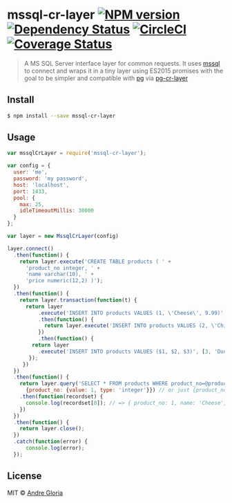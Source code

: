 # mssql-cr-layer [![NPM version][npm-image]][npm-url] [![Dependency Status][daviddm-image]][daviddm-url] [![CircleCI](https://circleci.com/gh/andrglo/mssql-cr-layer.svg?style=svg)](https://circleci.com/gh/andrglo/mssql-cr-layer) [![Coverage Status](https://coveralls.io/repos/github/andrglo/mssql-cr-layer/badge.svg?branch=master)](https://coveralls.io/github/andrglo/mssql-cr-layer?branch=master)

> A MS SQL Server interface layer for common requests. It uses [mssql](https://github.com/patriksimek/node-mssql) to connect
and wraps it in a tiny layer using ES2015 promises with the goal to be simpler and compatible with [pg](https://github.com/brianc/node-postgres)
via [pg-cr-layer](https://github.com/andrglo/pg-cr-layer)



## Install

```sh
$ npm install --save mssql-cr-layer
```


## Usage

```js
var mssqlCrLayer = require('mssql-cr-layer');

var config = {
  user: 'me',
  password: 'my password',
  host: 'localhost',
  port: 1433,
  pool: {
    max: 25,
    idleTimeoutMillis: 30000
  }
};

var layer = new MssqlCrLayer(config)

layer.connect()
  .then(function() {
    return layer.execute('CREATE TABLE products ( ' +
      'product_no integer, ' +
      'name varchar(10), ' +
      'price numeric(12,2) )');
  })
  .then(function() {
    return layer.transaction(function(t) {
      return layer
	      .execute('INSERT INTO products VALUES (1, \'Cheese\', 9.99)', null, {transaction: t})
          .then(function() {
            return layer.execute('INSERT INTO products VALUES (2, \'Chicken\', 19.99)', null, {transaction: t})
          })
		  .then(function() {
        return layer
          .execute('INSERT INTO products VALUES ($1, $2, $3)', [3, 'Duck', 0.99], {transaction: t})
       });
     })
  })
  .then(function() {
    return layer.query('SELECT * FROM products WHERE product_no=@product_no',
      {product_no: {value: 1, type: 'integer'}}) // or just {product_no: 1}
    .then(function(recordset) {
      console.log(recordset[0]); // => { product_no: 1, name: 'Cheese', price: 9.99 }
    })
  })
  .then(function() {
    return layer.close();
  })
  .catch(function(error) {
	  console.log(error);
  });

```

## License

MIT © [Andre Gloria](andrglo.com)


[npm-image]: https://badge.fury.io/js/mssql-cr-layer.svg
[npm-url]: https://npmjs.org/package/mssql-cr-layer
[daviddm-image]: https://david-dm.org/andrglo/mssql-cr-layer.svg?theme=shields.io
[daviddm-url]: https://david-dm.org/andrglo/mssql-cr-layer
